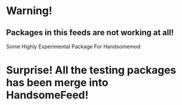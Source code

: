 # Warning! 
## Packages in this feeds are not working at all! 
Some Highly Experimental Package For Handsomemod
# Surprise! All the testing packages has been merge into HandsomeFeed!
